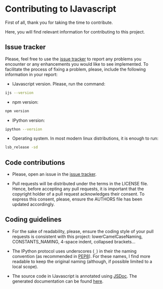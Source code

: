 # Contributing to IJavascript

First of all, thank you for taking the time to contribute.

Here, you will find relevant information for contributing to this project.

## Issue tracker

Please, feel free to use the [issue
tracker](https://github.com/n-riesco/ijavascript/issues) to report any problems
you encounter or any enhancements you would like to see implemented. To
facilitate the process of fixing a problem, please, include the following
information in your report:

- IJavascript version. Please, run the command:

```sh
ijs --version
```

- npm version:

```sh
npm version
```

- IPython version:

```sh
ipython --version
```

- Operating system. In most modern linux distributions, it is enough to run:

```sh
lsb_release -sd
```

## Code contributions

- Please, open an issue in the [issue
  tracker](https://github.com/n-riesco/ijavascript/issues).

- Pull requests will be distributed under the terms in the LICENSE file. Hence,
  before accepting any pull requests, it is important that the copyright holder
  of a pull request acknowledges their consent. To express this consent, please,
  ensure the AUTHORS file has been updated accordingly.

## Coding guidelines

- For the sake of readability, please, ensure the coding style of your pull
  requests is consistent with this project: lowerCamelCaseNaming,
  CONSTANTS_NAMING, 4-space indent, collapsed brackets...

- The IPython protocol uses underscores (`_`) in their the naming convention (as
  recommended in [PEP8](https://www.python.org/dev/peps/pep-0008/)). For these
  names, I find more readable to keep the original naming (although, if possible
  limited to a local scope).

- The source code in IJavascript is annotated using
  [JSDoc](https://github.com/jsdoc3/jsdoc). The generated documentation can be
  found [here](http://n-riesco.github.io/ijavascript/jsdoc).

